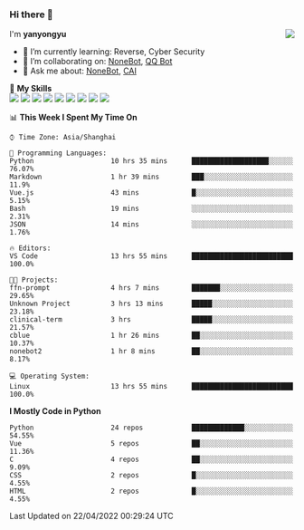 ### Hi there 👋

<a href="#">
  <img align="right" src="https://github-readme-stats.vercel.app/api?username=yanyongyu&count_private=true&show_icons=true&bg_color=15,f2f7fd,E0EAFC" />
</a>

I'm **yanyongyu**

- 🌱 I’m currently learning: Reverse, Cyber Security
- 👯 I’m collaborating on: [NoneBot](https://github.com/nonebot), [QQ Bot](https://github.com/Mrs4s/go-cqhttp)
- 💬 Ask me about: [NoneBot](https://github.com/nonebot), [CAI](https://github.com/cscs181/CAI)

🌟 **My Skills**  
![](https://img.shields.io/badge/-Python-3e74a2?style=flat-square&logo=Python&logoColor=fff)
![](https://img.shields.io/badge/-Node.js-339933?style=flat-square&logo=Node.js&logoColor=fff)
![](https://img.shields.io/badge/-Vue-4fc08d?style=flat-square&logo=Vue.js&logoColor=fff)
![](https://img.shields.io/badge/-React-2d98ce?style=flat-square&logo=React&logoColor=fff)
![](https://img.shields.io/badge/-Docker-2496ED?style=flat-square&logo=Docker&logoColor=fff)
![](https://img.shields.io/badge/-Linux-000000?style=flat-square&logo=Linux&logoColor=fff)
![](https://img.shields.io/badge/-MySQL-4479A1?style=flat-square&logo=MySQL&logoColor=fff)
![](https://img.shields.io/badge/-Redis-DC382D?style=flat-square&logo=Redis&logoColor=fff)
![](https://img.shields.io/badge/-MongoDB-47A248?style=flat-square&logo=MongoDB&logoColor=fff)

<!--START_SECTION:waka-->
📊 **This Week I Spent My Time On** 

```text
⌚︎ Time Zone: Asia/Shanghai

💬 Programming Languages: 
Python                   10 hrs 35 mins      ███████████████████░░░░░░   76.07% 
Markdown                 1 hr 39 mins        ███░░░░░░░░░░░░░░░░░░░░░░   11.9% 
Vue.js                   43 mins             █░░░░░░░░░░░░░░░░░░░░░░░░   5.15% 
Bash                     19 mins             ░░░░░░░░░░░░░░░░░░░░░░░░░   2.31% 
JSON                     14 mins             ░░░░░░░░░░░░░░░░░░░░░░░░░   1.76%

🔥 Editors: 
VS Code                  13 hrs 55 mins      █████████████████████████   100.0%

🐱‍💻 Projects: 
ffn-prompt               4 hrs 7 mins        ███████░░░░░░░░░░░░░░░░░░   29.65% 
Unknown Project          3 hrs 13 mins       █████░░░░░░░░░░░░░░░░░░░░   23.18% 
clinical-term            3 hrs               █████░░░░░░░░░░░░░░░░░░░░   21.57% 
cblue                    1 hr 26 mins        ██░░░░░░░░░░░░░░░░░░░░░░░   10.37% 
nonebot2                 1 hr 8 mins         ██░░░░░░░░░░░░░░░░░░░░░░░   8.17%

💻 Operating System: 
Linux                    13 hrs 55 mins      █████████████████████████   100.0%

```

**I Mostly Code in Python** 

```text
Python                   24 repos            █████████████░░░░░░░░░░░░   54.55% 
Vue                      5 repos             ██░░░░░░░░░░░░░░░░░░░░░░░   11.36% 
C                        4 repos             ██░░░░░░░░░░░░░░░░░░░░░░░   9.09% 
CSS                      2 repos             █░░░░░░░░░░░░░░░░░░░░░░░░   4.55% 
HTML                     2 repos             █░░░░░░░░░░░░░░░░░░░░░░░░   4.55%

```



 Last Updated on 22/04/2022 00:29:24 UTC
<!--END_SECTION:waka-->
